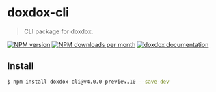 # doxdox-cli

> CLI package for doxdox.

[![NPM version](https://img.shields.io/npm/v/doxdox-cli?style=flat-square)](https://www.npmjs.org/package/doxdox-cli)
[![NPM downloads per month](https://img.shields.io/npm/dm/doxdox-cli?style=flat-square)](https://www.npmjs.org/package/doxdox-cli)
[![doxdox documentation](https://img.shields.io/badge/doxdox-documentation-%23E85E95?style=flat-square)](https://doxdox.org)

## Install

```bash
$ npm install doxdox-cli@v4.0.0-preview.10 --save-dev
```
